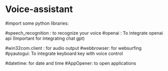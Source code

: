 # Voice-assistant
#import some python libraries:

#speech_recognition : to recognize your voice 
#openai : To integrate openai api (Important for integrating chat gpt) 

#win32com.client : for audio output
#webbrowser: for websurfing
#pyautogui: To integrate keyboard key with voice control

#datetime: for date and time
#AppOpener: to open applications
